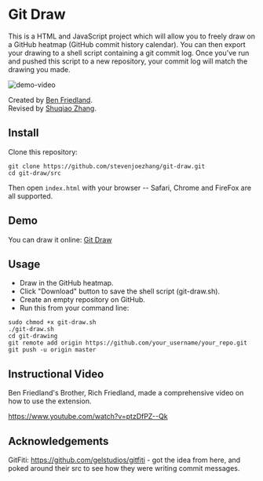 # Git Draw

This is a HTML and JavaScript project which will allow you to freely draw on a GitHub heatmap (GitHub commit history calendar). You can then export your drawing to a shell script containing a git commit log. Once you've run and pushed this script to a new repository, your commit log will match the drawing you made.

![demo-video](media/demo-video.gif)

Created by [Ben Friedland](http://www.bugben.com).  
Revised by [Shuqiao Zhang](https://zhangshuqiao.org).

## Install
Clone this repository:
```
git clone https://github.com/stevenjoezhang/git-draw.git
cd git-draw/src
```

Then open `index.html` with your browser -- Safari, Chrome and FireFox are all supported.

## Demo

You can draw it online: [Git Draw](https://galaxymimi.com/app/gitdraw/)

## Usage

- Draw in the GitHub heatmap.
- Click "Download" button to save the shell script (git-draw.sh).
- Create an empty repository on GitHub.
- Run this from your command line:
```
sudo chmod +x git-draw.sh
./git-draw.sh
cd git-drawing
git remote add origin https://github.com/your_username/your_repo.git
git push -u origin master
```

## Instructional Video

Ben Friedland's Brother, Rich Friedland, made a comprehensive video on how to use the extension.

https://www.youtube.com/watch?v=ptzDfPZ--Qk

## Acknowledgements

GitFiti: https://github.com/gelstudios/gitfiti - got the idea from here, and poked around their src to see how they were writing commit messages.
